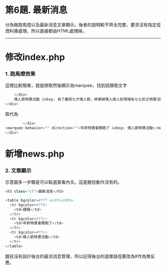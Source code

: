 # 第6題. 最新消息

分為做跑馬燈以及最新消息文章顯示。後者的說明較不齊全完整，要求沒有指定從資料庫處理，所以直接都由HTML處理掉。

---

# 修改index.php

### 1. 跑馬燈效果

這裡比較簡單，就是撈取然後顯示為marquee，找到該靜態文字

```php
    </div>
    情人節特惠活動 &nbsp; 為了慶祝七夕情人節，將舉辦情人兩人到現場有七七折之特惠活動~       
</div>
```

取代為

```php
        </div>
<marquee behavior="" direction="">年終特賣會開跑了 &nbsp; 情人節特惠活動</marquee>
</div>
```

# 新增news.php

### 2. 文章顯示

示意圖多一步驟是可以點選查看內文。這是題目動作沒有的。

```php
<h3 class="ct">最新消息</h3>

<table bgcolor=#fff width=100%>
  <tr bgcolor=#ff5>
    <td>標題</td>
  </tr>
  <tr bgcolor=#ffc>
    <td>年終特賣會開跑了</td>
  </tr>
  <tr bgcolor=#ffc>
    <td>情人節特惠活動</td>
  </tr>
</table>
```

題目沒有設計後台的最消消息管理，所以記得後台的選單路徑要改為\#作為無反應。

